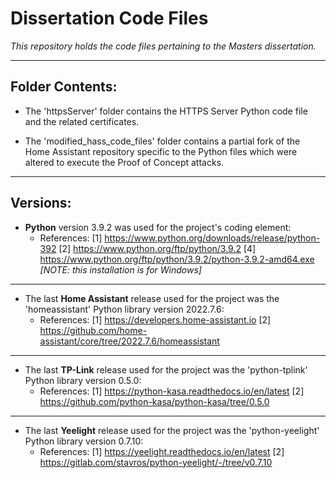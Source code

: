 # Dissertation Code Files
*This repository holds the code files pertaining to the Masters dissertation.*


---------------
## Folder Contents:

* The 'httpsServer' folder contains the HTTPS Server Python code file and the related certificates.

* The 'modified_hass_code_files' folder contains a partial fork of the Home Assistant repository specific to the Python files which were altered to execute the Proof of Concept attacks.


---------------
## Versions:

* **Python** version 3.9.2 was used for the project's coding element:
   * References:
    [1] https://www.python.org/downloads/release/python-392
    [2] https://www.python.org/ftp/python/3.9.2
    [4] https://www.python.org/ftp/python/3.9.2/python-3.9.2-amd64.exe *[NOTE: this installation is for Windows]*

---------------
* The last **Home Assistant** release used for the project was the 'homeassistant' Python library version 2022.7.6:
   * References:
    [1] https://developers.home-assistant.io
    [2] https://github.com/home-assistant/core/tree/2022.7.6/homeassistant

---------------
* The last **TP-Link** release used for the project was the 'python-tplink' Python library version 0.5.0:
   * References:
    [1] https://python-kasa.readthedocs.io/en/latest
    [2] https://github.com/python-kasa/python-kasa/tree/0.5.0

---------------
* The last **Yeelight** release used for the project was the 'python-yeelight' Python library version 0.7.10:
   * References:
    [1] https://yeelight.readthedocs.io/en/latest
    [2] https://gitlab.com/stavros/python-yeelight/-/tree/v0.7.10
